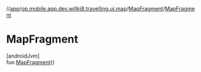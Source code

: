 //[app](../../../index.md)/[op.mobile.app.dev.willkj8.travelling.ui.map](../index.md)/[MapFragment](index.md)/[MapFragment](-map-fragment.md)

# MapFragment

[androidJvm]\
fun [MapFragment](-map-fragment.md)()
